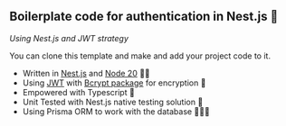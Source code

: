 ## Boilerplate code for authentication in Nest.js 🔋
*Using Nest.js and JWT strategy*

You can clone this template and make and add your project code to it.
- Written in [Nest.js](https://nestjs.com/) and [Node 20](https://nodejs.org/en) 🤘🏻
- Using [JWT](https://jwt.io/) with [Bcrypt package](https://www.npmjs.com/package/bcrypt) for encryption 🔐
- Empowered with Typescript 🤖
- Unit Tested with Nest.js native testing solution 🧪
- Using Prisma ORM to work with the database 🧑🏻‍🎤
